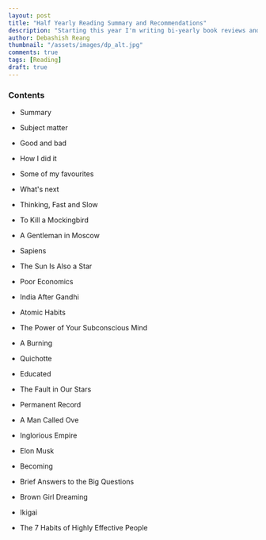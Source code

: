 ```yaml
---
layout: post
title: "Half Yearly Reading Summary and Recommendations"
description: "Starting this year I'm writing bi-yearly book reviews and give recommendations on books. For 2020, the goal is to read 50 books. Let's see how far we get."
author: Debashish Reang
thumbnail: "/assets/images/dp_alt.jpg"
comments: true
tags: [Reading]
draft: true
---
```


### Contents
* Summary
* Subject matter
* Good and bad
* How I did it
* Some of my favourites
* What's next

* Thinking, Fast and Slow
* To Kill a Mockingbird
* A Gentleman in Moscow
* Sapiens
* The Sun Is Also a Star
* Poor Economics
* India After Gandhi
* Atomic Habits
* The Power of Your Subconscious Mind
* A Burning
* Quichotte
* Educated
* The Fault in Our Stars
* Permanent Record
* A Man Called Ove
* Inglorious Empire
* Elon Musk
* Becoming
* Brief Answers to the Big Questions
* Brown Girl Dreaming
* Ikigai
* The 7 Habits of Highly Effective People